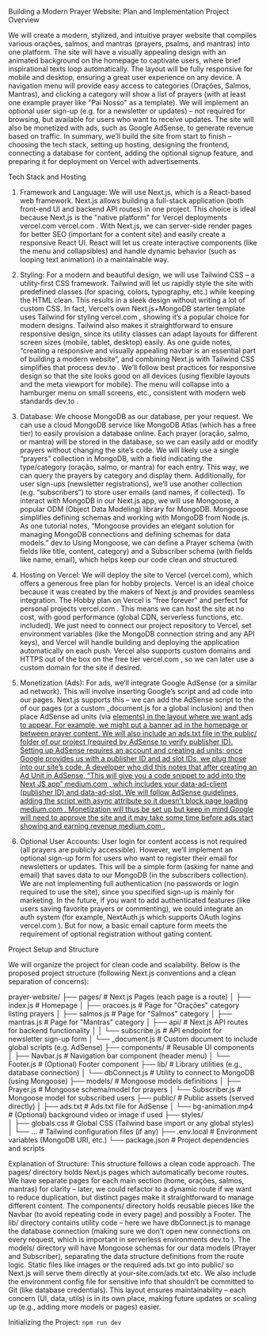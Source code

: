 Building a Modern Prayer Website: Plan and Implementation
Project Overview

We will create a modern, stylized, and intuitive prayer website that compiles various orações, salmos, and mantras (prayers, psalms, and mantras) into one platform. The site will have a visually appealing design with an animated background on the homepage to captivate users, where brief inspirational texts loop automatically. The layout will be fully responsive for mobile and desktop, ensuring a great user experience on any device. A navigation menu will provide easy access to categories (Orações, Salmos, Mantras), and clicking a category will show a list of prayers (with at least one example prayer like "Pai Nosso" as a template). We will implement an optional user sign-up (e.g. for a newsletter or updates) – not required for browsing, but available for users who want to receive updates. The site will also be monetized with ads, such as Google AdSense, to generate revenue based on traffic. In summary, we’ll build the site from start to finish – choosing the tech stack, setting up hosting, designing the frontend, connecting a database for content, adding the optional signup feature, and preparing it for deployment on Vercel with advertisements.

Tech Stack and Hosting

1. Framework and Language: We will use Next.js, which is a React-based web framework. Next.js allows building a full-stack application (both front-end UI and backend API routes) in one project. This choice is ideal because Next.js is the "native platform" for Vercel deployments
vercel.com
vercel.com
. With Next.js, we can server-side render pages for better SEO (important for a content site) and easily create a responsive React UI. React will let us create interactive components (like the menu and collapsibles) and handle dynamic behavior (such as looping text animation) in a maintainable way.

2. Styling: For a modern and beautiful design, we will use Tailwind CSS – a utility-first CSS framework. Tailwind will let us rapidly style the site with predefined classes (for spacing, colors, typography, etc.) while keeping the HTML clean. This results in a sleek design without writing a lot of custom CSS. In fact, Vercel’s own Next.js+MongoDB starter template uses Tailwind for styling
vercel.com
, showing it’s a popular choice for modern designs. Tailwind also makes it straightforward to ensure responsive design, since its utility classes can adapt layouts for different screen sizes (mobile, tablet, desktop) easily. As one guide notes, “creating a responsive and visually appealing navbar is an essential part of building a modern website”, and combining Next.js with Tailwind CSS simplifies that process
dev.to
. We’ll follow best practices for responsive design so that the site looks good on all devices (using flexible layouts and the meta viewport for mobile). The menu will collapse into a hamburger menu on small screens, etc., consistent with modern web standards
dev.to
.

3. Database: We choose MongoDB as our database, per your request. We can use a cloud MongoDB service like MongoDB Atlas (which has a free tier) to easily provision a database online. Each prayer (oração, salmo, or mantra) will be stored in the database, so we can easily add or modify prayers without changing the site’s code. We will likely use a single “prayers” collection in MongoDB, with a field indicating the type/category (oração, salmo, or mantra) for each entry. This way, we can query the prayers by category and display them. Additionally, for user sign-ups (newsletter registrations), we’ll use another collection (e.g. “subscribers”) to store user emails (and names, if collected). To interact with MongoDB in our Next.js app, we will use Mongoose, a popular ODM (Object Data Modeling) library for MongoDB. Mongoose simplifies defining schemas and working with MongoDB from Node.js. As one tutorial notes, “Mongoose provides an elegant solution for managing MongoDB connections and defining schemas for data models.”
dev.to
 Using Mongoose, we can define a Prayer schema (with fields like title, content, category) and a Subscriber schema (with fields like name, email), which helps keep our code clean and structured.

4. Hosting on Vercel: We will deploy the site to Vercel (vercel.com), which offers a generous free plan for hobby projects. Vercel is an ideal choice because it was created by the makers of Next.js and provides seamless integration. The Hobby plan on Vercel is “free forever” and perfect for personal projects
vercel.com
. This means we can host the site at no cost, with good performance (global CDN, serverless functions, etc. included). We just need to connect our project repository to Vercel, set environment variables (like the MongoDB connection string and any API keys), and Vercel will handle building and deploying the application automatically on each push. Vercel also supports custom domains and HTTPS out of the box on the free tier
vercel.com
, so we can later use a custom domain for the site if desired.

5. Monetization (Ads): For ads, we’ll integrate Google AdSense (or a similar ad network). This will involve inserting Google’s script and ad code into our pages. Next.js supports this – we can add the AdSense script to the <Head> of our pages (or a custom _document.js for a global inclusion) and then place AdSense ad units (via <ins> elements) in the layout where we want ads to appear. For example, we might put a banner ad in the homepage or between prayer content. We will also include an ads.txt file in the public/ folder of our project (required by AdSense to verify publisher ID). Setting up AdSense requires an account and creating ad units; once Google provides us with a publisher ID and ad slot IDs, we plug those into our site’s code. A developer who did this notes that after creating an Ad Unit in AdSense, “This will give you a code snippet to add into the Next JS app”
medium.com
, which includes your data-ad-client (publisher ID) and data-ad-slot. We will follow AdSense guidelines, adding the script with async attribute so it doesn’t block page loading
medium.com
. Monetization will thus be set up but keep in mind Google will need to approve the site and it may take some time before ads start showing and earning revenue
medium.com
.

6. Optional User Accounts: User login for content access is not required (all prayers are publicly accessible). However, we’ll implement an optional sign-up form for users who want to register their email for newsletters or updates. This will be a simple form (asking for name and email) that saves data to our MongoDB (in the subscribers collection). We are not implementing full authentication (no passwords or login required to use the site), since you specified sign-up is mainly for marketing. In the future, if you want to add authenticated features (like users saving favorite prayers or commenting), we could integrate an auth system (for example, NextAuth.js which supports OAuth logins
vercel.com
). But for now, a basic email capture form meets the requirement of optional registration without gating content.

Project Setup and Structure

We will organize the project for clean code and scalability. Below is the proposed project structure (following Next.js conventions and a clean separation of concerns):

prayer-website/
├── pages/               # Next.js Pages (each page is a route)
│   ├── index.js         # Homepage
│   ├── oracoes.js       # Page for "Orações" category listing prayers
│   ├── salmos.js        # Page for "Salmos" category
│   ├── mantras.js       # Page for "Mantras" category
│   ├── api/             # Next.js API routes for backend functionality
│   │   └── subscribe.js # API endpoint for newsletter sign-up form
│   └── _document.js     # Custom document to include global scripts (e.g. AdSense)
├── components/          # Reusable UI components
│   ├── Navbar.js        # Navigation bar component (header menu)
│   └── Footer.js        # (Optional) Footer component
├── lib/                 # Library utilities (e.g., database connection)
│   └── dbConnect.js     # Utility to connect to MongoDB (using Mongoose)
├── models/              # Mongoose models definitions
│   ├── Prayer.js        # Mongoose schema/model for prayers
│   └── Subscriber.js    # Mongoose model for subscribed users
├── public/              # Public assets (served directly)
│   ├── ads.txt          # Ads.txt file for AdSense
│   └── bg-animation.mp4 # (Optional) background video or image if used
├── styles/             
│   ├── globals.css      # Global CSS (Tailwind base import or any global styles)
│   └── ...              # Tailwind configuration files (if any)
├── .env.local           # Environment variables (MongoDB URI, etc.)
└── package.json         # Project dependencies and scripts


Explanation of Structure: This structure follows a clean code approach. The pages/ directory holds Next.js pages which automatically become routes. We have separate pages for each main section (home, orações, salmos, mantras) for clarity – later, we could refactor to a dynamic route if we want to reduce duplication, but distinct pages make it straightforward to manage different content. The components/ directory holds reusable pieces like the Navbar (to avoid repeating code in every page) and possibly a Footer. The lib/ directory contains utility code – here we have dbConnect.js to manage the database connection (making sure we don’t open new connections on every request, which is important in serverless environments
dev.to
). The models/ directory will have Mongoose schemas for our data models (Prayer and Subscriber), separating the data structure definitions from the route logic. Static files like images or the required ads.txt go into public/ so Next.js will serve them directly at your-site.com/ads.txt etc. We also include the environment config file for sensitive info that shouldn’t be committed to Git (like database credentials). This layout ensures maintainability – each concern (UI, data, utils) is in its own place, making future updates or scaling up (e.g., adding more models or pages) easier.

Initializing the Project: `npm run dev`
